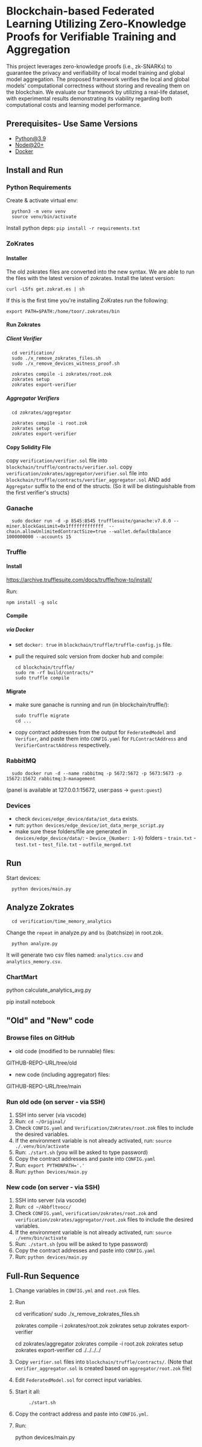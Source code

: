 # Blockchain-based Federated Learning Utilizing Zero-Knowledge Proofs for Verifiable Training and Aggregation

 This project leverages zero-knowledge proofs (i.e., zk-SNARKs) to guarantee the privacy and verifiability of local model training and global model aggregation. The proposed framework verifies the local and global models' computational correctness without storing and revealing them on the blockchain. We evaluate our framework by utilizing a real-life dataset, with experimental results demonstrating its viability regarding both computational costs and learning model performance.

## Prerequisites- Use Same Versions

- [Python@3.9](https://www.python.org/downloads/)
- [Node@20+](https://nodejs.org/en/download)
- [Docker](https://docs.docker.com/engine/install/)

## Install and Run

### Python Requirements

Create & activate virtual env:

      python3 -m venv venv 
      source venv/bin/activate

Install python deps: `pip install -r requirements.txt`

### ZoKrates

#### Installer

The old zokrates files are converted into the new syntax. We are able to run the files with the latest version of zokrates.
Install the latest version:

`curl -LSfs get.zokrat.es | sh`

If this is the first time you're installing ZoKrates run the following:

`export PATH=$PATH:/home/toor/.zokrates/bin`

#### Run Zokrates

##### Client Verifier

      cd verification/
      sudo ./x_remove_zokrates_files.sh
      sudo ./x_remove_devices_witness_proof.sh

      zokrates compile -i zokrates/root.zok
      zokrates setup
      zokrates export-verifier

##### Aggregator Verifiers

      cd zokrates/aggregator

      zokrates compile -i root.zok
      zokrates setup
      zokrates export-verifier

#### Copy Solidity File

copy `verification/verifier.sol` file into `blockchain/truffle/contracts/verifier.sol`.
copy `verification/zokrates/aggregator/verifier.sol` file into `blockchain/truffle/contracts/verifier_aggregator.sol` AND add `Aggregator` suffix to the end of the structs. (So it will be distinguishable from the first verifier's structs)

### Ganache

      sudo docker run -d -p 8545:8545 trufflesuite/ganache:v7.0.0 --miner.blockGasLimit=0x1fffffffffffff  --chain.allowUnlimitedContractSize=true --wallet.defaultBalance 1000000000 --accounts 15

### Truffle

#### Install

<https://archive.trufflesuite.com/docs/truffle/how-to/install/>

Run:

`npm install -g solc`

#### Compile

##### via Docker

- set `docker: true` in `blockchain/truffle/truffle-config.js` file.
- pull the required solc version from docker hub and compile:

      cd blockchain/truffle/
      sudo rm -rf build/contracts/*
      sudo truffle compile

#### Migrate

- make sure ganache is running and run (in blockchain/truffle/):

      sudo truffle migrate
      cd ...

- copy contract addresses from the output for `FederatedModel` and `Verifier`, and paste them into `CONFIG.yaml` for `FLContractAddress` and `VerifierContractAddress` respectively.

### RabbitMQ

      sudo docker run -d --name rabbitmq -p 5672:5672 -p 5673:5673 -p 15672:15672 rabbitmq:3-management

(panel is available at 127.0.0.1:15672, user:pass -> `guest:guest`)

### Devices

<!-- - download data (Daily and Sports Activities) from: <https://archive.ics.uci.edu/dataset/256/daily+and+sports+activities> -->
- check `devices/edge_device/data/iot_data` exists.
- run: `python devices/edge_device/iot_data_merge_script.py`
- make sure these folders/file are generated in `devices/edge_device/data/`:
      - `Device_{Number: 1-9}` folders
      - `train.txt`
      - `test.txt`
      - `test_file.txt`
      - `outfile_merged.txt`

## Run

Start devices:

      python devices/main.py

## Analyze Zokrates

      cd verification/time_memory_analytics

Change the `repeat` in analyze.py and `bs` (batchsize) in root.zok.

      python analyze.py

It will generate two csv files named: `analytics.csv` and `analytics_memory.csv`.

### ChartMart

python calculate_analytics_avg.py

pip install notebook

## "Old" and "New" code

### Browse files on GitHub

- old code (modified to be runnable) files:

GITHUB-REPO-URL/tree/old

- new code (including aggregator) files:
  
GITHUB-REPO-URL/tree/main

### Run old ode (on server - via SSH)

1. SSH into server (via vscode)
2. Run:
`cd ~/Original/`
3. Check `CONFIG.yaml` and `Verification/ZoKrates/root.zok` files to include the desired variables.
4. If the environment variable is not already activated, run:
`source ./.venv/bin/activate`
5. Run:
`./start.sh`
(you will be asked to type password)
6. Copy the contract addresses and paste into `CONFIG.yaml`
7. Run:
`export PYTHONPATH='.'`
8. Run:
`python Devices/main.py`

### New code (on server - via SSH)

1. SSH into server (via vscode)
2. Run:
`cd ~/Abbfltvocc/`
3. Check `CONFIG.yaml`, `verification/zokrates/root.zok` and `verification/zokrates/aggregator/root.zok` files to include the desired variables.
4. If the environment variable is not already activated, run:
`source ./venv/bin/activate`
5. Run:
`./start.sh`
(you will be asked to type password)
6. Copy the contract addresses and paste into `CONFIG.yaml`
7. Run:
`python devices/main.py`

## Full-Run Sequence

1. Change variables in `CONFIG.yml` and `root.zok` files.

2. Run

      cd verification/
      sudo ./x_remove_zokrates_files.sh

      zokrates compile -i zokrates/root.zok
      zokrates setup
      zokrates export-verifier

      cd zokrates/aggregator
      zokrates compile -i root.zok
      zokrates setup
      zokrates export-verifier
      cd ./../../../

3. Copy `verifier.sol` files into `blockchain/truffle/contracts/`. (Note that `verifier_aggregator.sol` is created based on `aggregator/root.zok` file)
4. Edit `FederatedModel.sol` for correct input variables.
5. Start it all:

            ./start.sh

6. Copy the contract address and paste into `CONFIG.yml`.
7. Run:

      python devices/main.py
      
